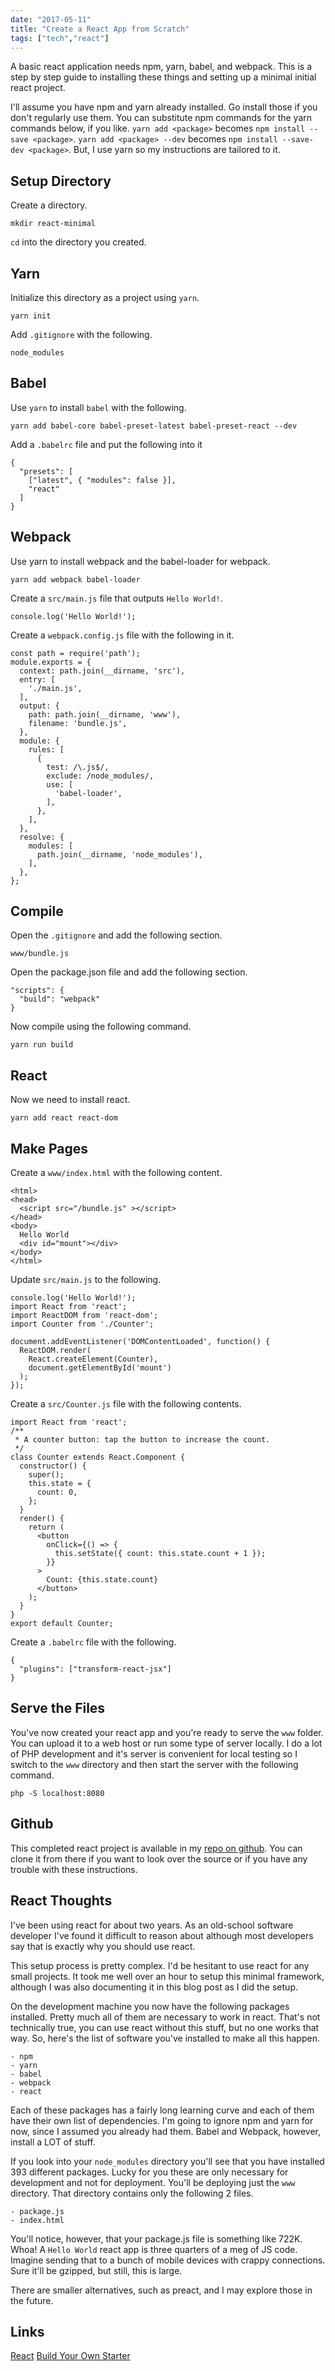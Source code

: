 ```yaml
---
date: "2017-05-11"
title: "Create a React App from Scratch"
tags: ["tech","react"]
---
```


A basic react application needs npm, yarn, babel, and webpack. This is a step by step guide to installing these things and setting up a minimal initial react project.

I'll assume you have npm and yarn already installed. Go install those if you don't regularly use them. You can substitute npm commands for the yarn commands below, if you like. `yarn add <package>` becomes `npm install --save <package>`. `yarn add <package> --dev` becomes `npm install --save-dev <package>`. But, I use yarn so my instructions are tailored to it.

## Setup Directory

Create a directory.

    mkdir react-minimal

`cd` into the directory you created.

## Yarn

Initialize this directory as a project using `yarn`.

    yarn init

Add `.gitignore` with the following.

    node_modules

## Babel

Use `yarn` to install `babel` with the following.

    yarn add babel-core babel-preset-latest babel-preset-react --dev

Add a `.babelrc` file and put the following into it

    {
      "presets": [
        ["latest", { "modules": false }],
        "react"
      ]
    }

## Webpack

Use yarn to install webpack and the babel-loader for webpack.

    yarn add webpack babel-loader

Create a `src/main.js` file that outputs `Hello World!`.

    console.log('Hello World!');

Create a `webpack.config.js` file with the following in it.

    const path = require('path');
    module.exports = {
      context: path.join(__dirname, 'src'),
      entry: [
        './main.js',
      ],
      output: {
        path: path.join(__dirname, 'www'),
        filename: 'bundle.js',
      },
      module: {
        rules: [
          {
            test: /\.js$/,
            exclude: /node_modules/,
            use: [
              'babel-loader',
            ],
          },
        ],
      },
      resolve: {
        modules: [
          path.join(__dirname, 'node_modules'),
        ],
      },
    };

## Compile

Open the `.gitignore` and add the following section.

    www/bundle.js

Open the package.json file and add the following section.

    "scripts": {
      "build": "webpack"
    }

Now compile using the following command.

    yarn run build

## React

Now we need to install react.

    yarn add react react-dom

## Make Pages

Create a `www/index.html` with the following content.

    <html>
    <head>
      <script src="/bundle.js" ></script>
    </head>
    <body>
      Hello World
      <div id="mount"></div>
    </body>
    </html>

Update `src/main.js` to the following.

    console.log('Hello World!');
    import React from 'react';
    import ReactDOM from 'react-dom';
    import Counter from './Counter';

    document.addEventListener('DOMContentLoaded', function() {
      ReactDOM.render(
        React.createElement(Counter),
        document.getElementById('mount')
      );
    });

Create a `src/Counter.js` file with the following contents.

```
import React from 'react';
/**
 * A counter button: tap the button to increase the count.
 */
class Counter extends React.Component {
  constructor() {
    super();
    this.state = {
      count: 0,
    };
  }
  render() {
    return (
      <button
        onClick={() => {
          this.setState({ count: this.state.count + 1 });
        }}
      >
        Count: {this.state.count}
      </button>
    );
  }
}
export default Counter;
```

Create a `.babelrc` file with the following.

    {
      "plugins": ["transform-react-jsx"]
    }

## Serve the Files

You've now created your react app and you're ready to serve the `www` folder. You can upload it to a web host or run some type of server locally. I do a lot of PHP development and it's server is convenient for local testing so I switch to the `www` directory and then start the server with the following command.

    php -S localhost:8080

## Github

This completed react project is available in my [repo on github](https://github.com/codazoda/react-minimal). You can clone it from there if you want to look over the source or if you have any trouble with these instructions.

## React Thoughts

I've been using react for about two years. As an old-school software developer I've found it difficult to reason about although most developers say that is exactly why you should use react.

This setup process is pretty complex. I'd be hesitant to use react for any small projects. It took me well over an hour to setup this minimal framework, although I was also documenting it in this blog post as I did the setup.

On the development machine you now have the following packages installed. Pretty much all of them are necessary to work in react. That's not technically true, you can use react without this stuff, but no one works that way. So, here's the list of software you've installed to make all this happen.

    - npm
    - yarn
    - babel
    - webpack
    - react

Each of these packages has a fairly long learning curve and each of them have their own list of dependencies. I'm going to ignore npm and yarn for now, since I assumed you already had them. Babel and Webpack, however, install a LOT of stuff.

If you look into your `node_modules` directory you'll see that you have installed 393 different packages. Lucky for you these are only necessary for development and not for deployment. You'll be deploying just the `www` directory. That directory contains only the following 2 files.

    - package.js
    - index.html

You'll notice, however, that your package.js file is something like 722K. Whoa! A `Hello World` react app is three quarters of a meg of JS code. Imagine sending that to a bunch of mobile devices with crappy connections. Sure it'll be gzipped, but still, this is large.

There are smaller alternatives, such as preact, and I may explore those in the future.

## Links

[React](https://facebook.github.io/react/)
[Build Your Own Starter](http://andrewhfarmer.com/build-your-own-starter/#0-intro)
